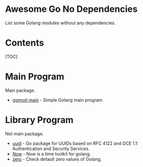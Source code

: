 # Awesome Go No Dependencies

List some Golang modules without any dependencies.

# Contents

[TOC]

<!--ts-->
<!--te-->

# Main Program

Main package.

- [gomod-main](github.com/vikyd/gomod-main) - Simple Golang main program.

# Library Program

Not main package.

- [uuid](https://github.com/google/uuid) - Go package for UUIDs based on RFC 4122 and DCE 1.1: Authentication and Security Services.
- [Now](https://github.com/jinzhu/now) - Now is a time toolkit for golang.
- [zero](https://github.com/vikyd/zero) - Check default zero values of Golang.
